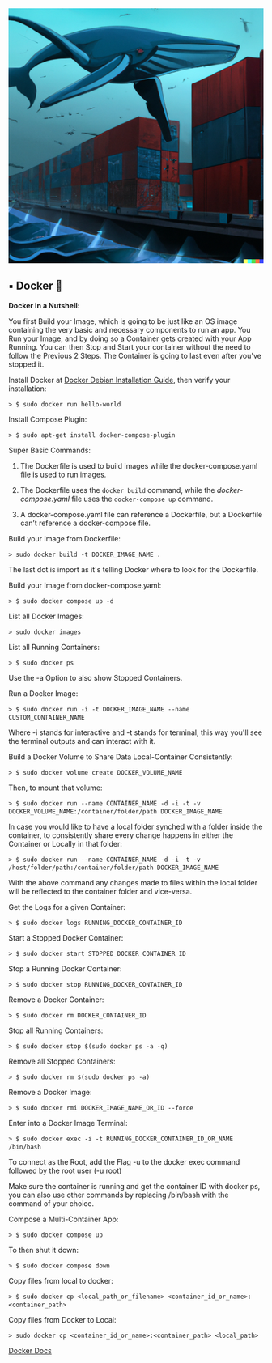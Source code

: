 <img src="/pics/Docker.png">

## ▪️ Docker 🐋 

**Docker in a Nutshell:**

You first Build your Image, which is going to be just like an OS image containing the very basic and necessary components to run an app.
You Run your Image, and by doing so a Container gets created with your App Running.
You can then Stop and Start your container without the need to follow the Previous 2 Steps.
The Container is going to last even after you've stopped it.

Install Docker at [Docker Debian Installation Guide](https://docs.docker.com/engine/install/debian/), then verify your installation:

	> $ sudo docker run hello-world

Install Compose Plugin:

	> $ sudo apt-get install docker-compose-plugin

Super Basic Commands:

1.  The Dockerfile is used to build images while the docker-compose.yaml file is used to run images.

2.  The Dockerfile uses the `docker build` command, while the _docker-compose.yaml_ file uses the `docker-compose up` command.

3.  A docker-compose.yaml file can reference a Dockerfile, but a Dockerfile can’t reference a docker-compose file.

Build your Image from Dockerfile:

	> sudo docker build -t DOCKER_IMAGE_NAME .
	
The last dot is import as it's telling Docker where to look for the Dockerfile.

Build your Image from docker-compose.yaml:

	> $ sudo docker compose up -d

List all Docker Images:

	> sudo docker images

List all Running Containers:

	> $ sudo docker ps

Use the -a Option to also show Stopped Containers.

Run a Docker Image:

	> $ sudo docker run -i -t DOCKER_IMAGE_NAME --name CUSTOM_CONTAINER_NAME

Where -i stands for interactive and -t stands for terminal, this way you'll see the terminal outputs and can interact with it.

Build a Docker Volume to Share Data Local-Container Consistently:

	> $ sudo docker volume create DOCKER_VOLUME_NAME

Then, to mount that volume:

 	> $ sudo docker run --name CONTAINER_NAME -d -i -t -v DOCKER_VOLUME_NAME:/container/folder/path DOCKER_IMAGE_NAME

 In case you would like to have a local folder synched with a folder inside the container, to consistently share every change happens in either the Container or Locally in that folder:
 
 	> $ sudo docker run --name CONTAINER_NAME -d -i -t -v /host/folder/path:/container/folder/path DOCKER_IMAGE_NAME

With the above command any changes made to files within the local folder will be reflected to the container folder and vice-versa.

Get the Logs for a given Container:

	> $ sudo docker logs RUNNING_DOCKER_CONTAINER_ID

Start a Stopped Docker Container:

	> $ sudo docker start STOPPED_DOCKER_CONTAINER_ID

Stop a Running Docker Container:

	> $ sudo docker stop RUNNING_DOCKER_CONTAINER_ID

Remove a Docker Container:

	> $ sudo docker rm DOCKER_CONTAINER_ID

Stop all Running Containers:

	> $ sudo docker stop $(sudo docker ps -a -q)

Remove all Stopped Containers:

	> $ sudo docker rm $(sudo docker ps -a)

Remove a Docker Image:

	> $ sudo docker rmi DOCKER_IMAGE_NAME_OR_ID --force

Enter into a Docker Image Terminal:

	> $ sudo docker exec -i -t RUNNING_DOCKER_CONTAINER_ID_OR_NAME /bin/bash

To connect as the Root, add the Flag -u to the docker exec command followed by the root user (-u root)

Make sure the container is running and get the container ID with docker ps, you can also use other commands by replacing /bin/bash with the command of your choice.

Compose a Multi-Container App:

	> $ sudo docker compose up

To then shut it down:

	> $ sudo docker compose down
	
Copy files from local to docker:
	
	> $ sudo docker cp <local_path_or_filename> <container_id_or_name>:<container_path>

Copy files from Docker to Local:

	> sudo docker cp <container_id_or_name>:<container_path> <local_path>

[Docker Docs](https://docs.docker.com/)
